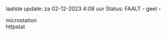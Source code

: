 laatste update: 
za 02-12-2023  4:08   uur 
Status: FAALT - geel - 
<div class="service Y">microstation</div><div class="service G">httpstat</div>